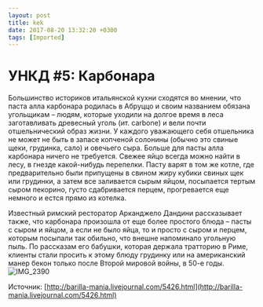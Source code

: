 ```yaml
---
layout: post
title: kek
date: 2017-08-20 13:32:20 +0300
tags: [Imported]
---
```

# УНКД #5: Карбонара

Большинство историков итальянской кухни сходятся во мнении, что паста алла карбонара родилась в Абруццо и своим названием обязана угольщикам – людям, которые уходили на долгое время в леса заготавливать древесный уголь (ит. carbone) и вели почти отшельнический образ жизни. У каждого уважающего себя отшельника не может не быть в запасе копченой солонины (обычно это свиные щеки, грудинка, сало) и овечьего сыра. Больше для пасты алла карбонара ничего не требуется. Свежее яйцо всегда можно найти в лесу, в гнезде какой-нибудь перепелки. Пасту варят в том же котле, где предварительно были припущены в свином жиру кубики свиных щек или грудинки, а затем все заливается сырым яйцом, посыпается тертым сыром пекорино, густо сдабривается перцем, прогревается еще немного и естся прямо из котелка.

Известный римский ресторатор Арканджело Дандини рассказывает также, что карбонара произошла от еще более простого блюда – пасты с сыром и яйцом, а если не было яйца, то и просто с сыром и перцем, которым посыпали так обильно, что внешне напоминало угольную пыль. По рассказам его бабушки, которая держала тратторию в Риме, клиенты стали просить к этому блюду грудинку или на американский манер бекон только после Второй мировой войны, в 50-е годы.
![IMG_2390](https://vlaim.s3.amazonaws.com/uploads/2015/02/IMG_2390-1024x682.jpg)

Источник: [http://barilla-mania.livejournal.com/5426.html](http://barilla-mania.livejournal.com/5426.html)